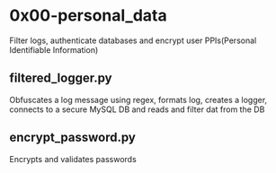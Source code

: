 # 0x00-personal_data
Filter logs, authenticate databases and encrypt user PPIs(Personal Identifiable Information)

## filtered_logger.py
Obfuscates a log message using regex, formats log, creates a logger, connects to a secure MySQL DB and reads and filter dat from the DB

## encrypt_password.py
Encrypts and validates passwords



